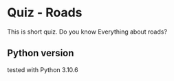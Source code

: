 #  Quiz - Roads 
This is short quiz. Do you know Everything about roads?

## Python version
tested with Python 3.10.6
